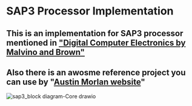 # SAP3 Processor Implementation
## This is an implementation for SAP3 processor mentioned in ["Digital Computer Electronics by Malvino and Brown"](https://www.goodreads.com/book/show/942643.Digital_Computer_Electronics)
## Also there is an awosme reference project you can use by "[Austin Morlan website](https://austinmorlan.com/posts/fpga_computer_sap3/)"
![sap3_block diagram-Core drawio](https://github.com/user-attachments/assets/ffdec348-2d48-408c-be1c-ff8f9904076d)
